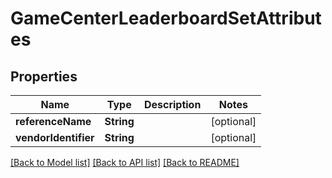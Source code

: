 # GameCenterLeaderboardSetAttributes

## Properties
Name | Type | Description | Notes
------------ | ------------- | ------------- | -------------
**referenceName** | **String** |  | [optional] 
**vendorIdentifier** | **String** |  | [optional] 

[[Back to Model list]](../README.md#documentation-for-models) [[Back to API list]](../README.md#documentation-for-api-endpoints) [[Back to README]](../README.md)


